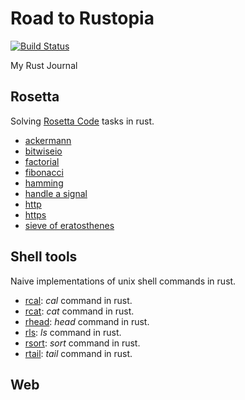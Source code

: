 # Road to Rustopia

[![Build Status](https://travis-ci.org/mattgathu/rustopia.svg?branch=master)](https://travis-ci.org/mattgathu/rustopia)

My Rust Journal

## Rosetta

Solving [Rosetta Code](http://rosettacode.org/wiki/Rosetta_Code) tasks in rust.

* [ackermann](rosetta/ackermann.rs)
* [bitwiseio](rosetta/bitwiseio.rs)
* [factorial](rosetta/factorial.rs)
* [fibonacci](rosetta/fibonacci.rs)
* [hamming](rosetta/hamming.rs)
* [handle a signal](rosetta/handle_signal.rs)
* [http](rosetta/http.rs)
* [https](rosetta/https.rs)
* [sieve of eratosthenes](rosetta/sieve_of_eratosthenes.rs)


## Shell tools

Naive implementations of unix shell commands in rust.

* [rcal](shelltools/rcal.rs): *cal* command in rust.
* [rcat](shelltools/rcat.rs): *cat* command in rust.
* [rhead](shelltools/rhead.rs): *head* command in rust.
* [rls](shelltools/rls.rs): *ls* command in rust.
* [rsort](shelltools/rsort.rs): *sort* command in rust.
* [rtail](shelltools/rtail.rs): *tail* command in rust.


## Web
